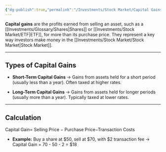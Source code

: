 ```yaml
---
{"dg-publish":true,"permalink":"/Investments/Stock Market/Capital Gains/"}
---
```


**Capital gains** are the profits earned from selling an asset, such as a [[Investments/Glossary/Shares\|Shares]] or [[Investments/Stock Market/ETF\|ETF]], for more than its purchase price. They represent a key way investors make money in the [[Investments/Stock Market/Stock Market\|Stock Market]].

---
## Types of Capital Gains

- **Short-Term Capital Gains** → Gains from assets held for a short period (usually less than a year). Often taxed at higher rates.
    
- **Long-Term Capital Gains** → Gains from assets held for longer periods (usually more than a year). Typically taxed at lower rates.

---
## Calculation

Capital Gain= Selling Price − Purchase Price−Transaction Costs

- **Example:** Buy a share at $50, sell at $70, with $2 transaction fee → Capital Gain = 70 - 50 - 2 = $18